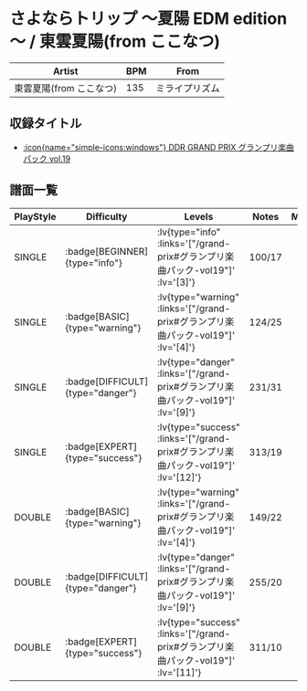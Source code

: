 # さよならトリップ ～夏陽 EDM edition～ / 東雲夏陽(from ここなつ)

|Artist|BPM|From|
|------|---|----|
|東雲夏陽(from ここなつ)|135|ミライプリズム|

## 収録タイトル

- [ :icon{name="simple-icons:windows"} DDR GRAND PRIX グランプリ楽曲パック vol.19](/grand-prix#グランプリ楽曲パック-vol19)

## 譜面一覧

|PlayStyle|Difficulty|Levels|Notes|Movie|
|---------|----------|------|-----|-----|
|SINGLE| :badge[BEGINNER]{type="info"} | :lv{type="info" :links='["/grand-prix#グランプリ楽曲パック-vol19"]' :lv='[3]'} |100/17||
|SINGLE| :badge[BASIC]{type="warning"} | :lv{type="warning" :links='["/grand-prix#グランプリ楽曲パック-vol19"]' :lv='[4]'} |124/25||
|SINGLE| :badge[DIFFICULT]{type="danger"} | :lv{type="danger" :links='["/grand-prix#グランプリ楽曲パック-vol19"]' :lv='[9]'} |231/31||
|SINGLE| :badge[EXPERT]{type="success"} | :lv{type="success" :links='["/grand-prix#グランプリ楽曲パック-vol19"]' :lv='[12]'} |313/19||
|DOUBLE| :badge[BASIC]{type="warning"} | :lv{type="warning" :links='["/grand-prix#グランプリ楽曲パック-vol19"]' :lv='[4]'} |149/22||
|DOUBLE| :badge[DIFFICULT]{type="danger"} | :lv{type="danger" :links='["/grand-prix#グランプリ楽曲パック-vol19"]' :lv='[9]'} |255/20||
|DOUBLE| :badge[EXPERT]{type="success"} | :lv{type="success" :links='["/grand-prix#グランプリ楽曲パック-vol19"]' :lv='[11]'} |311/10||
